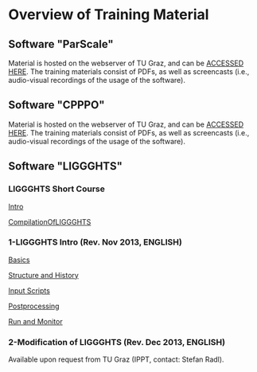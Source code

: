 Overview of Training Material
===============================

Software "ParScale"
---------------------
Material is hosted on the webserver of TU Graz, and can be [ACCESSED HERE](http://www.tugraz.at/en/institute/ippt/downloads-software/). The training materials consist of PDFs, as well as screencasts (i.e., audio-visual recordings of the usage of the software).

Software "CPPPO"
---------------------
Material is hosted on the webserver of TU Graz, and can be [ACCESSED HERE](http://www.tugraz.at/en/institute/ippt/downloads-software/). The training materials consist of PDFs, as well as screencasts (i.e., audio-visual recordings of the usage of the software).

Software "LIGGGHTS"
----------------
### LIGGGHTS Short Course
[Intro](http://www.tugraz.at/fileadmin/user_upload/Institute/IPPT/Area-PharmEng_Particles/SoftwareTraining/LIGGGHTS/liggghts_shortcousre_1_LIGGGHTSIntro.mp4)

[CompilationOfLIGGGHTS](http://www.tugraz.at/fileadmin/user_upload/Institute/IPPT/Area-PharmEng_Particles/SoftwareTraining/LIGGGHTS/liggghts_shortcousre_2_compilationOfLIGGGHTS-TUG.mp4)

### 1-LIGGGHTS Intro (Rev. Nov 2013, ENGLISH)

[Basics](http://www.tugraz.at/fileadmin/user_upload/Institute/IPPT/Area-PharmEng_Particles/SoftwareTraining/LIGGGHTS/liggghts_1_a_basics.mp4)

[Structure and History](http://www.tugraz.at/fileadmin/user_upload/Institute/IPPT/Area-PharmEng_Particles/SoftwareTraining/LIGGGHTS/Liggghts_1_b_history_structure.mp4)

[Input Scripts](http://www.tugraz.at/fileadmin/user_upload/Institute/IPPT/Area-PharmEng_Particles/SoftwareTraining/LIGGGHTS/liggghts_2_inputScripts.mp4)

[Postprocessing](http://www.tugraz.at/fileadmin/user_upload/Institute/IPPT/Area-PharmEng_Particles/SoftwareTraining/LIGGGHTS/liggghts_3_inputAndPostprocessing.mp4)

[Run and Monitor](http://www.tugraz.at/fileadmin/user_upload/Institute/IPPT/Area-PharmEng_Particles/SoftwareTraining/LIGGGHTS/liggghts_4_runAndMonitor.mp4)

### 2-Modification of LIGGGHTS (Rev. Dec 2013, ENGLISH)

Available upon request from TU Graz (IPPT, contact: Stefan Radl).
